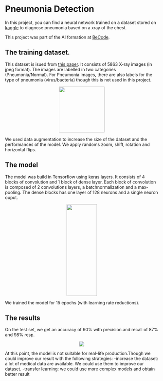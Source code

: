 # Pneumonia Detection

In this project, you can find a neural network trained on a dataset stored on [kaggle](https://www.kaggle.com/paultimothymooney/chest-xray-pneumonia) to diagnose pneumonia based on a xray of the chest.

This project was part of the AI formation at [BeCode](https://becode.org/).

## The training dataset.

This dataset is isued from [this paper](https://www.cell.com/cell/fulltext/S0092-8674(18)30154-5). It consists of 5863 X-ray images (in jpeg format).
The images are labelled in two categories (Pneumonia/Normal). For Pneumonia images, there are also labels for the type of pneumonia (virus/bacteria) though this is not used in this project.
<p align="center">
    <img src="https://github.com/Nathanael-Mariaule/Pneumonia_Detection/blob/presentation/xray.jpg" width="150" height="150">
</p>

We used data augmentation to increase the size of the dataset and the performances of the model. We apply randoms zoom, shift, rotation and horizontal flips.

## The model

The model was build in Tensorflow using keras layers. It consists of 4 blocks of convolution and 1 block of dense layer. Each block of convolution is composed of 2 convolutions layers, a batchnormalization and a max-pooling. The dense blocks has one layer of 128 neurons and a single neuron ouput.
<p align="center">
    <img src="https://github.com/Nathanael-Mariaule/Pneumonia_Detection/blob/presentation/Model.png" width="100" height="300">
</p>

We trained the model for 15 epochs (with learning rate reductions).


## The results

On the test set, we get an accuracy of 90% with precision and recall of 87% and 98% resp. 

<p align="center">
    <img src="https://github.com/Nathanael-Mariaule/Pneumonia_Detection/blob/presentation/confusion_matrix.jpg">
</p>   
    
At this point, the model is not suitable for real-life production.Though we could improve our result with the following strategies:
-increase the dataset: a lot of medical data are available. We could use them to improve our dataset.
-transfer learning: we could use more complex models and obtain better result


